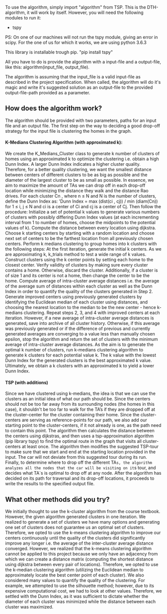 To use the algorithm, simply import "algorithm" from TSP.
This is the DTH-algorithm, it will work by itself.
However, you will need the following modules to run it:
- tspy

PS: On one of our machines will not run the tspy module, giving an error in scipy.
For the one of us for which it works, we are using python 3.6.3

This library is installable trough pip.
"pip install tspy"

All you have to do is provide the algorithm with a input-file and a output-file,
like this: algorithm(input_file, output_file).

The algorithm is assuming that the input_file is a valid input-file as described in the project specification.
When called, the algorithm will do it's magic and write it's suggested solution as an output-file to the provided
output-file-path provided as a parameter.



## How does the algorithm work?
The algorithm should be provided with two parameters, paths for an input file and an output file. 
The first step on the way to deciding a good drop-off strategy for the input file is clustering the homes in the graph. 

#### K-Medians Clustering Algorithm (with approximated k):
We create the K_Medians_Cluster class to generate k number of clusters of homes using an approximated k to optimize the clustering i.e. obtain a high Dunn Index. 
A larger Dunn Index indicates a higher cluster quality. Therefore, for a better quality clustering, we want the smallest distance between centers of different clusters to be as big as possible
and the diameter of the largest cluster to be as small as possible. In essence, we aim to maximize the amount of TAs we can drop off in each drop-off location while minimizing the distance they walk and the distance Rao drives. 
For each cluster Cn , where n ≤ N and N is the number of clusters, define the Dunn Index as:
'Dunn Index = max (dist(ci , cj)) / min (diam(Cn))
for 1 ≤ i, j ≤ N and ci is a center of Ci  and cj is a center of Cj. 
Then follow the procedure:
Initialize a set of potential k values to generate various numbers of clusters with possibly differing Dunn Index values (at each incrementing interval from 1 to number of homes, choose the midpoints to the potential values of k).
Compute the distance between every location using dijkstra.
Choose k starting centers by starting with a random location and choose next set of centers to be the farthest location from all previously chosen centers.
Perform k medians clustering to group homes into k clusters with the following steps:
At the first iteration, generate the initial k centers. As we are approximating k, k_trials method to test a wide range of k values.
Construct clusters using the k center points by setting each home to the closest center.
Verify  validity of clusters by making sure every cluster contains a home. Otherwise, discard the cluster. Additionally, if a cluster is of size 1 and its center is not a home, then change the center to be the home. 
Compute average of intra-cluster average distances i.e. the average of the average sum of distances within each cluster as well as the Dunn Index in order to quantify the quality of the clusters generated in Step 2.
Generate improved centers using previously generated clusters by identifying the Euclidean median of each cluster using distances, and choosing the nearest location to the median to be the new center - hence k-medians clustering.
Repeat steps 2, 3, and 4 with improved centers at each iteration.
However, if a new average of intra-cluster average distances is generated, save into archive of all cluster history. Otherwise, if this average was previously generated or if the difference of previous and currently generated averages are converging to a value less than manually chosen epsilon, stop the algorithm and return the set of clusters with the minimum average of intra-cluster average distances.
As the aim is to generate the optimal k number of clusters, run k-medians clustering algorithm to generate k clusters for each potential value k.
The k value with the lowest Dunn Index for the generated clusters is the best approximated k value. Ultimately, we obtain a k clusters with an approximated k to yield a lower Dunn Index.

#### TSP (with additions)
Since we have clustered using k-medians, the idea is that we can use the clusters as an initial idea of what our path should be. Since the centers should not be too far away from its surrounding nodes (the homes in this case), it shouldn't be too far to walk for the TA’s if they are dropped off at the cluster-center for the cluster containing their home. 
Since the cluster-centers are serving as reference-points for our path, we also add our starting point to the cluster-centers, if it not already is one, as the path need to contain this point. The algorithm then calculates the distance between the centers using dijkstras, and then uses a tsp-approximation algorithm (pip library tspy) to find the optimal route in the graph that visits all cluster-centers at least once. The algorithm then modifies the suggested TSP-tour to make sure that we start and end at the starting location provided in the input. The car will not deviate from this suggested tour during its run. Finally, to determine where to drop off the different TA`s, the algorithm analyzes all the nodes that the car will be visiting on it`s tour, and decides what TA`s is optimal to drop off at any node. After the algorithm has decided on its path for traversal and its drop-off locations, it proceeds to write the results to the specified output file. 

## What other methods did you try?
We initially thought to use the k-cluster algorithm from the course textbook. However, the given algorithm generated clusters in one iteration. We realized to generate a set of clusters we have many options and generating one set of clusters does not guarantee us an optimal set of clusters. Therefore, we opted to use the k-means clustering algorithm to improve our centers continuously until the quality of the clusters did significantly improve any longer i.e. the average of the inter-cluster average distance converged. However, we realized that the k-means clustering algorithm cannot be applied to this project because we only have an adjacency from which we can create a distance matrix (computing the shortest distance using dijkstra between every pair of locations). Therefore, we opted to use the k-median clustering algorithm (utilizing the Euclidean median to approximately locate the best center point of each cluster). 
We also considered many values to quantify the quality of the clustering. For example, we attempted to use the silhouette method; however, due to its expensive computational cost, we had to look at other values. Therefore, we settled with the Dunn Index, as it was sufficient to dictate whether the diameter of each cluster was minimized while the distance between each cluster was maximized. 


